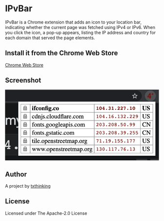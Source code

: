 # IPvBar

IPvBar is a Chrome extension that adds an icon to your location bar, indicating whether the current page was fetched using IPv4 or IPv6. When you click the icon, a pop-up appears, listing the IP address and country for each domain that served the page elements.

## Install it from the Chrome Web Store

[Chrome Web Store](https://chrome.google.com/webstore/detail/ipvbar/copjmgogifdfjkaenpallapiidcpkjbm)

## Screenshot

![Screenshot](/misc/demo.png?raw=true)

## Author

A project by [txthinking](https://www.txthinking.com)

## License

Licensed under The Apache-2.0 License
